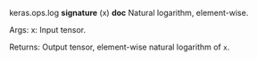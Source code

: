 keras.ops.log
__signature__
(x)
__doc__
Natural logarithm, element-wise.

Args:
    x: Input tensor.

Returns:
    Output tensor, element-wise natural logarithm of `x`.
